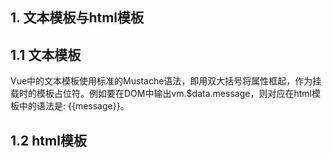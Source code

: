 ## 1. 文本模板与html模板

## 1.1 文本模板
Vue中的文本模板使用标准的Mustache语法，即用双大括号将属性框起，作为挂载时的模板占位符。例如要在DOM中输出vm.$data.message，则对应在html模板中的语法是: {{message}}。

## 1.2 html模板

